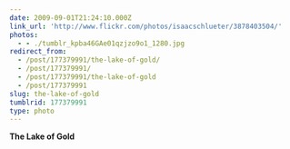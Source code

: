 ```yaml
---
date: 2009-09-01T21:24:10.000Z
link_url: 'http://www.flickr.com/photos/isaacschlueter/3878403504/'
photos:
  - - ./tumblr_kpba46GAe01qzjzo9o1_1280.jpg
redirect_from:
  - /post/177379991/the-lake-of-gold/
  - /post/177379991/
  - /post/177379991/the-lake-of-gold
  - /post/177379991
slug: the-lake-of-gold
tumblrid: 177379991
type: photo
---
```

<p><b>The Lake of Gold</b></p>
